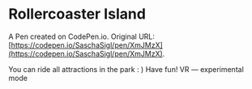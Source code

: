 # Rollercoaster Island

A Pen created on CodePen.io. Original URL: [https://codepen.io/SaschaSigl/pen/XmJMzX](https://codepen.io/SaschaSigl/pen/XmJMzX).

You can ride all attractions in the park : ) Have fun!
VR — experimental mode